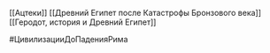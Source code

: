 [[Ацтеки]]
[[Древний Египет после Катастрофы Бронзового века]]
[[Геродот, история и Древний Египет]]

#ЦивилизацииДоПаденияРима 